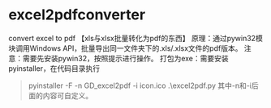 # excel2pdfconverter
convert excel to pdf 【xls与xlsx批量转化为pdf的东西】
原理：通过pywin32模块调用Windows API，批量导出同一文件夹下的.xls/.xlsx文件的pdf版本。
注意：需要先安装pywin32，按照提示进行操作。
打包为exe：需要安装pyinstaller，在代码目录执行
>pyinstaller -F -n GD_excel2pdf -i icon.ico .\excel2pdf.py
其中-n和-i后面的内容可自定义。

